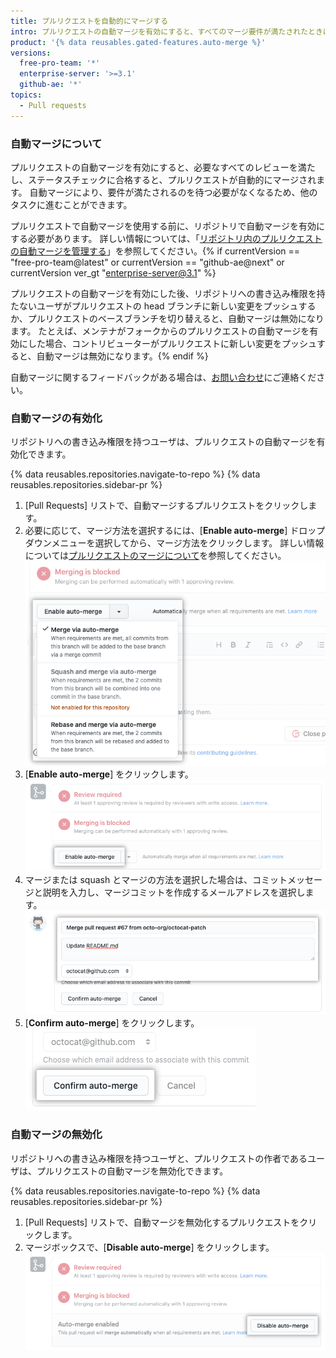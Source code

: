 ```yaml
---
title: プルリクエストを自動的にマージする
intro: プルリクエストの自動マージを有効にすると、すべてのマージ要件が満たされたときにプルリクエストが自動的にマージされるようになり、開発速度を上げることができます。
product: '{% data reusables.gated-features.auto-merge %}'
versions:
  free-pro-team: '*'
  enterprise-server: '>=3.1'
  github-ae: '*'
topics:
  - Pull requests
---
```


### 自動マージについて

プルリクエストの自動マージを有効にすると、必要なすべてのレビューを満たし、ステータスチェックに合格すると、プルリクエストが自動的にマージされます。 自動マージにより、要件が満たされるのを待つ必要がなくなるため、他のタスクに進むことができます。

プルリクエストで自動マージを使用する前に、リポジトリで自動マージを有効にする必要があります。 詳しい情報については、「[リポジトリ内のプルリクエストの自動マージを管理する](/github/administering-a-repository/managing-auto-merge-for-pull-requests-in-your-repository)」を参照してください。{% if currentVersion == "free-pro-team@latest" or currentVersion == "github-ae@next" or currentVersion ver_gt "enterprise-server@3.1" %}

プルリクエストの自動マージを有効にした後、リポジトリへの書き込み権限を持たないユーザがプルリクエストの head ブランチに新しい変更をプッシュするか、プルリクエストのベースブランチを切り替えると、自動マージは無効になります。 たとえば、メンテナがフォークからのプルリクエストの自動マージを有効にした場合、コントリビューターがプルリクエストに新しい変更をプッシュすると、自動マージは無効になります。{% endif %}

自動マージに関するフィードバックがある場合は、[お問い合わせ](https://support.github.com/contact/feedback?category=prs-and-code-review&subject=Pull%20request%20auto-merge%20feedback)にご連絡ください。

### 自動マージの有効化

リポジトリへの書き込み権限を持つユーザは、プルリクエストの自動マージを有効化できます。

{% data reusables.repositories.navigate-to-repo %}
{% data reusables.repositories.sidebar-pr %}
1. [Pull Requests] リストで、自動マージするプルリクエストをクリックします。
1. 必要に応じて、マージ方法を選択するには、[**Enable auto-merge**] ドロップダウンメニューを選択してから、マージ方法をクリックします。 詳しい情報については[プルリクエストのマージについて](/github/collaborating-with-issues-and-pull-requests/about-pull-request-merges)を参照してください。 ![[Enable auto-merge] ドロップダウンメニュー](/assets/images/help/pull_requests/enable-auto-merge-drop-down.png)
1. [**Enable auto-merge**] をクリックします。 ![自動マージを有効化するボタン](/assets/images/help/pull_requests/enable-auto-merge-button.png)
1. マージまたは squash とマージの方法を選択した場合は、コミットメッセージと説明を入力し、マージコミットを作成するメールアドレスを選択します。 ![コミットメッセージと説明を入力し、作者のメールをコミットするフィールド](/assets/images/help/pull_requests/pull-request-information-fields.png)
1. [**Confirm auto-merge**] をクリックします。 ![自動マージを確認するボタン](/assets/images/help/pull_requests/confirm-auto-merge-button.png)

### 自動マージの無効化

リポジトリへの書き込み権限を持つユーザと、プルリクエストの作者であるユーザは、プルリクエストの自動マージを無効化できます。

{% data reusables.repositories.navigate-to-repo %}
{% data reusables.repositories.sidebar-pr %}
1. [Pull Requests] リストで、自動マージを無効化するプルリクエストをクリックします。
1. マージボックスで、[**Disable auto-merge**] をクリックします。 ![自動マージを無効化するボタン](/assets/images/help/pull_requests/disable-auto-merge-button.png)
